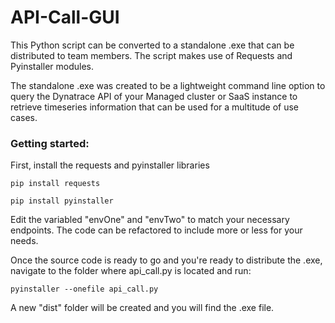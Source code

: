 # API-Call-GUI

This Python script can be converted to a standalone .exe that can be distributed to team members. The script makes use of Requests and Pyinstaller modules.

The standalone .exe was created to be a lightweight command line option to query the Dynatrace API of your Managed cluster or SaaS instance to retrieve timeseries information that can be used for a multitude of use cases.


### Getting started:

First, install the requests and pyinstaller libraries

   ```pip install requests```

   ```pip install pyinstaller```

Edit the variabled "envOne" and "envTwo" to match your necessary endpoints. The code can be refactored to include more or less for your needs.

Once the source code is ready to go and you're ready to distribute the .exe, navigate to the folder where api_call.py is located and run:

```pyinstaller --onefile api_call.py```

A new "dist" folder will be created and you will find the .exe file.
